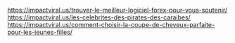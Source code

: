 https://impactviral.us/trouver-le-meilleur-logiciel-forex-pour-vous-soutenir/
https://impactviral.us/les-celebrites-des-pirates-des-caraibes/
https://impactviral.us/comment-choisir-la-coupe-de-cheveux-parfaite-pour-les-jeunes-filles/
